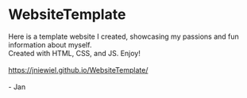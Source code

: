 # WebsiteTemplate
Here is a template website I created, showcasing my passions and fun information about myself.
<br> Created with HTML, CSS, and JS. Enjoy!
<br>
<br>
https://jniewiel.github.io/WebsiteTemplate/
<br>
<br> - Jan
